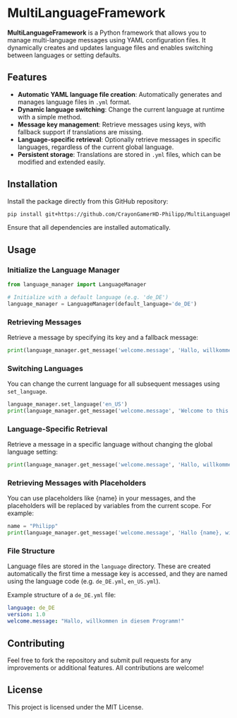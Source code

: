 
# MultiLanguageFramework

**MultiLanguageFramework** is a Python framework that allows you to manage multi-language messages using YAML configuration files. It dynamically creates and updates language files and enables switching between languages or setting defaults.

## Features

- **Automatic YAML language file creation**: Automatically generates and manages language files in `.yml` format.
- **Dynamic language switching**: Change the current language at runtime with a simple method.
- **Message key management**: Retrieve messages using keys, with fallback support if translations are missing.
- **Language-specific retrieval**: Optionally retrieve messages in specific languages, regardless of the current global language.
- **Persistent storage**: Translations are stored in `.yml` files, which can be modified and extended easily.

## Installation

Install the package directly from this GitHub repository:

```bash
pip install git+https://github.com/CrayonGamerHD-Philipp/MultiLanguageFramework.git
```

Ensure that all dependencies are installed automatically.

## Usage

### Initialize the Language Manager

```python
from language_manager import LanguageManager

# Initialize with a default language (e.g. 'de_DE')
language_manager = LanguageManager(default_language='de_DE')
```

### Retrieving Messages

Retrieve a message by specifying its key and a fallback message:

```python
print(language_manager.get_message('welcome.message', 'Hallo, willkommen in diesem Programm!'))
```

### Switching Languages

You can change the current language for all subsequent messages using `set_language`.

```python
language_manager.set_language('en_US')
print(language_manager.get_message('welcome.message', 'Welcome to this program!'))
```

### Language-Specific Retrieval

Retrieve a message in a specific language without changing the global language setting:

```python
print(language_manager.get_message('welcome.message', 'Hallo, willkommen in diesem Programm!', 'de_DE'))
```

### Retrieving Messages with Placeholders

You can use placeholders like {name} in your messages, and the placeholders will be replaced by variables from the current scope. For example:

```python
name = "Philipp"
print(language_manager.get_message('welcome.message', 'Hallo {name}, willkommen in diesem Programm!'))
```

### File Structure

Language files are stored in the `language` directory. These are created automatically the first time a message key is accessed, and they are named using the language code (e.g. `de_DE.yml`, `en_US.yml`).

Example structure of a `de_DE.yml` file:

```yaml
language: de_DE
version: 1.0
welcome.message: "Hallo, willkommen in diesem Programm!"
```

## Contributing

Feel free to fork the repository and submit pull requests for any improvements or additional features. All contributions are welcome!

## License

This project is licensed under the MIT License.
